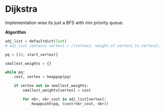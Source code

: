 # Dijkstra

Implementation wise its just a BFS with min priority queue.

**Algorithm**

```python
adj_list = defaultdict(list) 
# adj_list contains vertex1 = [(vertex2, weight_of_vertex1_to_vertex2), ...]

pq = [(0, start_vertex)]

smallest_weights = {}

while pq:
    cost, vertex = heappop(pq)

    if vertex not in smallest_weights:
        smallest_weights[vertex] = cost

        for nbr, nbr_cost in adj_list[vertex]:
            heappushh(pq, (cost+nbr_cost, nbr))


```
